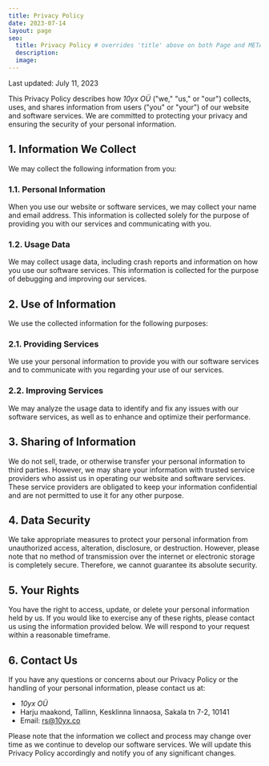 ```yaml
---
title: Privacy Policy
date: 2023-07-14
layout: page
seo:
  title: Privacy Policy # overrides 'title' above on both Page and META
  description:
  image:
---
```


<!-- {% wrap "bg-red-100 mt-4 border border-red-300 rounded-lg underline" %} -->

<!-- Text courtesy [Fillerama.io](http://fillerama.io/) -->

<!-- {% endwrap %} -->

Last updated: July 11, 2023

This Privacy Policy describes how *10yx OÜ* ("we," "us," or "our") collects, uses, and shares information from users ("you" or "your") of our website and software services. We are committed to protecting your privacy and ensuring the security of your personal information. 

## 1. Information We Collect
We may collect the following information from you:

### 1.1. Personal Information
When you use our website or software services, we may collect your name and email address. This information is collected solely for the purpose of providing you with our services and communicating with you.

### 1.2. Usage Data
We may collect usage data, including crash reports and information on how you use our software services. This information is collected for the purpose of debugging and improving our services.

## 2. Use of Information
We use the collected information for the following purposes:

### 2.1. Providing Services
We use your personal information to provide you with our software services and to communicate with you regarding your use of our services.

### 2.2. Improving Services
We may analyze the usage data to identify and fix any issues with our software services, as well as to enhance and optimize their performance.

## 3. Sharing of Information
We do not sell, trade, or otherwise transfer your personal information to third parties. However, we may share your information with trusted service providers who assist us in operating our website and software services. These service providers are obligated to keep your information confidential and are not permitted to use it for any other purpose.

## 4. Data Security
We take appropriate measures to protect your personal information from unauthorized access, alteration, disclosure, or destruction. However, please note that no method of transmission over the internet or electronic storage is completely secure. Therefore, we cannot guarantee its absolute security.

## 5. Your Rights
You have the right to access, update, or delete your personal information held by us. If you would like to exercise any of these rights, please contact us using the information provided below. We will respond to your request within a reasonable timeframe.

## 6. Contact Us
If you have any questions or concerns about our Privacy Policy or the handling of your personal information, please contact us at:

- *10yx OÜ*
- Harju maakond, Tallinn, Kesklinna linnaosa, Sakala tn 7-2, 10141
- Email: rs@10yx.co

Please note that the information we collect and process may change over time as we continue to develop our software services. We will update this Privacy Policy accordingly and notify you of any significant changes.
